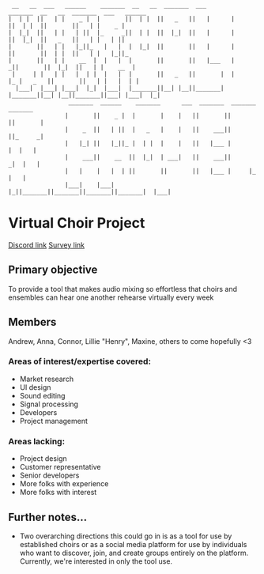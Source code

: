 ```
 __   __  ___   ______    _______  __   __  _______  ___        _______  __   __  _______  ___   ______     
|  | |  ||   | |    _ |  |       ||  | |  ||   _   ||   |      |       ||  | |  ||       ||   | |    _ |    
|  |_|  ||   | |   | ||  |_     _||  | |  ||  |_|  ||   |      |       ||  |_|  ||   _   ||   | |   | ||    
|       ||   | |   |_||_   |   |  |  |_|  ||       ||   |      |       ||       ||  | |  ||   | |   |_||_   
|       ||   | |    __  |  |   |  |       ||       ||   |___   |      _||       ||  |_|  ||   | |    __  |  
 |     | |   | |   |  | |  |   |  |       ||   _   ||       |  |     |_ |   _   ||       ||   | |   |  | |  
  |___|  |___| |___|  |_|  |___|  |_______||__| |__||_______|  |_______||__| |__||_______||___| |___|  |_|  
                 _______  ______    _______      ___  _______  _______  _______                             
                |       ||    _ |  |       |    |   ||       ||       ||       |                            
                |    _  ||   | ||  |   _   |    |   ||    ___||       ||_     _|                            
                |   |_| ||   |_||_ |  | |  |    |   ||   |___ |       |  |   |                              
                |    ___||    __  ||  |_|  | ___|   ||    ___||      _|  |   |                              
                |   |    |   |  | ||       ||       ||   |___ |     |_   |   |                              
                |___|    |___|  |_||_______||_______||_______||_______|  |___|                              
```

# Virtual Choir Project

[Discord link](https://discord.gg/SgUfJx)
[Survey link](https://forms.gle/ibQqsLtmSktug4jE6)

## Primary objective
To provide a tool that makes audio mixing so effortless that choirs and ensembles can hear one another rehearse virtually every week

## Members
Andrew, Anna, Connor, Lillie "Henry", Maxine, others to come hopefully <3

### Areas of interest/expertise covered:
- Market research
- UI design
- Sound editing
- Signal processing
- Developers
- Project management

### Areas lacking:
- Project design
- Customer representative
- Senior developers
- More folks with experience
- More folks with interest

## Further notes...

- Two overarching directions this could go in is as a tool for use by established choirs or as a social media platform for use by individuals who want to discover, join, and create groups entirely on the platform. Currently, we're interested in only the tool use. 

